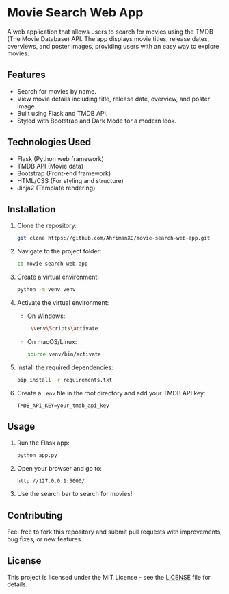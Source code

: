 # Movie Search Web App

A web application that allows users to search for movies using the TMDB (The Movie Database) API. The app displays movie titles, release dates, overviews, and poster images, providing users with an easy way to explore movies.

## Features

- Search for movies by name.
- View movie details including title, release date, overview, and poster image.
- Built using Flask and TMDB API.
- Styled with Bootstrap and Dark Mode for a modern look.

## Technologies Used

- Flask (Python web framework)
- TMDB API (Movie data)
- Bootstrap (Front-end framework)
- HTML/CSS (For styling and structure)
- Jinja2 (Template rendering)

## Installation

1. Clone the repository:

    ```bash
    git clone https://github.com/AhrimanXD/movie-search-web-app.git
    ```

2. Navigate to the project folder:

    ```bash
    cd movie-search-web-app
    ```

3. Create a virtual environment:

    ```bash
    python -m venv venv
    ```

4. Activate the virtual environment:

    - On Windows:
      ```bash
      .\venv\Scripts\activate
      ```
    - On macOS/Linux:
      ```bash
      source venv/bin/activate
      ```

5. Install the required dependencies:

    ```bash
    pip install -r requirements.txt
    ```

6. Create a `.env` file in the root directory and add your TMDB API key:

    ```text
    TMDB_API_KEY=your_tmdb_api_key
    ```

## Usage

1. Run the Flask app:

    ```bash
    python app.py
    ```

2. Open your browser and go to:

    ```
    http://127.0.0.1:5000/
    ```

3. Use the search bar to search for movies!

## Contributing

Feel free to fork this repository and submit pull requests with improvements, bug fixes, or new features.

## License

This project is licensed under the MIT License - see the [LICENSE](LICENSE) file for details.
